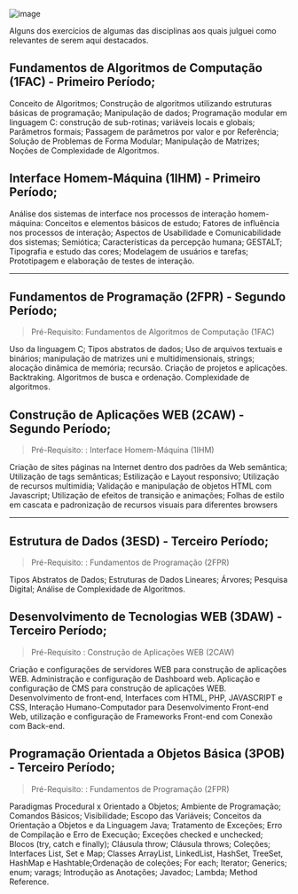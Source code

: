 ![image](https://user-images.githubusercontent.com/104868627/167055952-58490ac0-557f-43e2-b919-38bfef0a8262.png)

Alguns dos exercícios de algumas das disciplinas aos quais julguei como relevantes de serem aqui destacados.
 
## Fundamentos de Algoritmos de Computação (1FAC) - Primeiro Período;
 
Conceito de Algoritmos; Construção de algoritmos utilizando estruturas básicas de
programação; Manipulação de dados; Programação modular em linguagem C: construção
de sub-rotinas; variáveis locais e globais; Parâmetros formais; Passagem de parâmetros
por valor e por Referência; Solução de Problemas de Forma Modular; Manipulação de
Matrizes; Noções de Complexidade de Algoritmos.

## Interface Homem-Máquina (1IHM) - Primeiro Período;

Análise dos sistemas de interface nos processos de interação homem-máquina: Conceitos
e elementos básicos de estudo; Fatores de influência nos processos de interação;
Aspectos de Usabilidade e Comunicabilidade dos sistemas; Semiótica; Características
da percepção humana; GESTALT; Tipografia e estudo das cores; Modelagem de usuários e tarefas;
Prototipagem e elaboração de testes de interação.

<hr>

## Fundamentos de Programação (2FPR) - Segundo Período;
>Pré-Requisito: Fundamentos de Algoritmos de Computação (1FAC)

Uso da linguagem C; Tipos abstratos de dados; Uso de arquivos textuais e binários;
manipulação de matrizes uni e multidimensionais, strings; alocação dinâmica de
memória; recursão. Criação de projetos e aplicações. Backtraking. Algoritmos de busca e
ordenação. Complexidade de algoritmos.

## Construção de Aplicações WEB (2CAW) - Segundo Período;
>Pré-Requisito: : Interface Homem-Máquina (1IHM)

Criação de sites páginas na Internet dentro dos padrões da Web semântica; Utilização de
tags semânticas; Estilização e Layout responsivo; Utilização de recursos multimídia;
Validação e manipulação de objetos HTML com Javascript; Utilização de efeitos de
transição e animações; Folhas de estilo em cascata e padronização de recursos visuais para
diferentes browsers

<hr>

## Estrutura de Dados (3ESD) - Terceiro Período;
>Pré-Requisito: : Fundamentos de Programação (2FPR)

Tipos Abstratos de Dados; Estruturas de Dados Lineares; Árvores; Pesquisa Digital; Análise
de Complexidade de Algoritmos. 


## Desenvolvimento de Tecnologias WEB (3DAW) - Terceiro Período;
>Pré-Requisito : Construção de Aplicações WEB (2CAW)

Criação e configurações de servidores WEB para construção de aplicações WEB.
Administração e configuração de Dashboard web. Aplicação e configuração de CMS para
construção de aplicações WEB. Desenvolvimento de front-end, Interfaces com HTML, PHP,
JAVASCRIPT e CSS, Interação Humano-Computador para Desenvolvimento Front-end Web,
utilização e configuração de Frameworks Front-end com Conexão com Back-end.

## Programação Orientada a Objetos Básica (3POB) - Terceiro Período;
>Pré-Requisito: : Fundamentos de Programação (2FPR)

Paradigmas Procedural x Orientado a Objetos; Ambiente de Programação; Comandos
Básicos; Visibilidade; Escopo das Variáveis; Conceitos da Orientação a Objetos e da
Linguagem Java; Tratamento de Exceções; Erro de Compilação e Erro de Execução;
Exceções checked e unchecked; Blocos (try, catch e finally); Cláusula throw; Cláusula
throws; Coleções; Interfaces List, Set e Map; Classes ArrayList, LinkedList, HashSet,
TreeSet, HashMap e Hashtable;Ordenação de coleções; For each; Iterator; Generics;
enum; varags; Introdução as Anotações; Javadoc; Lambda; Method Reference.
